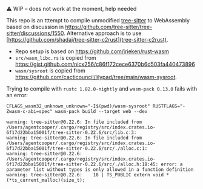 ⚠️ WIP – does not work at the moment, help needed

This repo is an tttempt to compile unmodified [tree-sitter](https://crates.io/crates/tree-sitter) to WebAssembly based on discussion in https://github.com/tree-sitter/tree-sitter/discussions/1550. Alternative approach is to use [https://github.com/shadaj/tree-sitter-c2rust](tree-sitter-c2rust).

- Repo setup is based on https://github.com/jrieken/rust-wasm
- `src/wasm_libc.rs` is copied from https://gist.github.com/nicx256/c86f172cece6370b6d503fa440473896
- `wasm/sysroot` is copied from https://github.com/cacticouncil/lilypad/tree/main/wasm-sysroot.

Trying to compile with `rustc 1.82.0-nightly` and `wasm-pack 0.13.0` fails with an error:

```
CFLAGS_wasm32_unknown_unknown="-I$(pwd)/wasm-sysroot" RUSTFLAGS="-Zwasm-c-abi=spec" wasm-pack build --target web --dev
```

```
warning: tree-sitter@0.22.6: In file included from /Users/agentcooper/.cargo/registry/src/index.crates.io-6f17d22bba15001f/tree-sitter-0.22.6/src/lib.c:3:
warning: tree-sitter@0.22.6: In file included from /Users/agentcooper/.cargo/registry/src/index.crates.io-6f17d22bba15001f/tree-sitter-0.22.6/src/./alloc.c:1:
warning: tree-sitter@0.22.6: /Users/agentcooper/.cargo/registry/src/index.crates.io-6f17d22bba15001f/tree-sitter-0.22.6/src/./alloc.h:18:45: error: a parameter list without types is only allowed in a function definition
warning: tree-sitter@0.22.6:    18 | TS_PUBLIC extern void *(*ts_current_malloc)(size_t);
```
